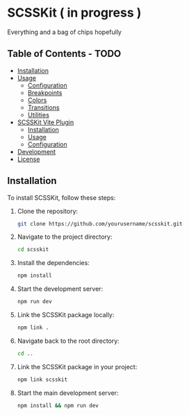 # SCSSKit ( in progress )

Everything and a bag of chips hopefully

## Table of Contents - TODO
- [Installation](#installation)
- [Usage](#usage)
  - [Configuration](#configuration)
  - [Breakpoints](#breakpoints)
  - [Colors](#colors)
  - [Transitions](#transitions)
  - [Utilities](#utilities)
- [SCSSKit Vite Plugin](#scsskit-vite-plugin)
  - [Installation](#plugin-installation)
  - [Usage](#plugin-usage)
  - [Configuration](#plugin-configuration)
- [Development](#development)
- [License](#license)

## Installation

To install SCSSKit, follow these steps:

1. Clone the repository:
    ```sh
    git clone https://github.com/yourusername/scsskit.git
    ```

2. Navigate to the project directory:
    ```sh
    cd scsskit
    ```

3. Install the dependencies:
    ```sh
    npm install
    ```
    
4. Start the development server:
    ```sh
    npm run dev
    ```

6. Link the SCSSKit package locally:
    ```sh
    npm link . 
    ```
    
7. Navigate back to the root directory:
    ```sh
    cd ..
    ```

8. Link the SCSSKit package in your project:
    ```sh
    npm link scsskit
    ```

8. Start the main development server:
    ```sh
    npm install && npm run dev
    ```